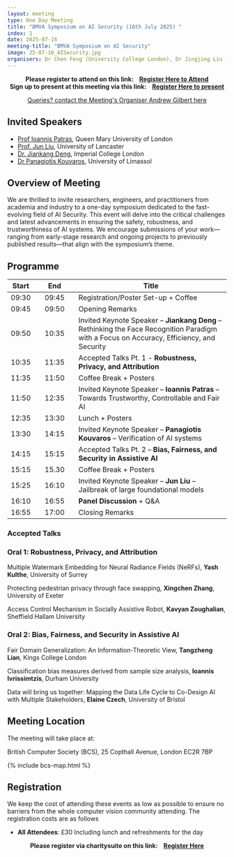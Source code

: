 ```yaml
---
layout: meeting
type: One Day Meeting
title: "BMVA Symposium on AI Security (16th July 2025) "
index: 1
date: 2025-07-16
meeting-title: "BMVA Symposium on AI Security"
image: 25-07-16_AISecurity.jpg
organisers: Dr Chen Feng (University College London), Dr Jingjing Liu (University of Bristol), Dr Niki Foteinopoulou (Cambridge Research Laboratory, Toshiba Europe) and Dr Zhonglin Sun (Southwest Jiaotong University, China).
---
```


<div class="alert mt-3 alert-info" style="text-align:center;">
<span><strong>Please register to attend on this link: &nbsp;&nbsp;
<a class="btn btn-warning" role="button" href="https://bmva.charitysuite.com/events/lzx91vmf">Register Here to Attend</a></strong></span>
</div>

<div class="alert mt-3 alert-info" style="text-align:center;">
<span><strong>Sign up to present at this meeting via this link: &nbsp;&nbsp;
<a class="btn btn-warning" role="button" href="https://bmva.charitysuite.com/forms/cy4vsbuf">Register Here to present</a></strong></span>
</div>

<p style="text-align: center;">
<a class="btn btn-info" role="button" href="mailto:a.gilbert@surrey.ac.uk">Queries? contact the Meeting's Organiser Andrew Gilbert here</a></p>

## Invited Speakers

* [Prof Ioannis Patras](https://www.eecs.qmul.ac.uk/~ioannisp), Queen Mary University of London
* [Prof. Jun Liu](https://www.lancaster.ac.uk/scc/about-us/people/jun-liu2), University of Lancaster 
* [Dr. Jiankang Deng](https://jiankangdeng.github.io),  Imperial College London
* [Dr Panagiotis Kouvaros](https://pkouvaros.github.io/), University of Limassol

## Overview of Meeting

We are thrilled to invite researchers, engineers, and practitioners from academia and industry to a one-day symposium dedicated to the fast-evolving field of AI Security. This event will delve into the critical challenges and latest advancements in ensuring the safety, robustness, and trustworthiness of AI systems. We encourage submissions of your work—ranging from early-stage research and ongoing projects to previously published results—that align with the symposium’s theme.

## Programme

| Start 	|   	| End    	|   	| Title                                        	|
|-------	|---	|--------	|---	|----------------------------------------------	|
| 09:30 	|   	| 09:45  	|   	| Registration/Poster Set-up + Coffee           |
| 09:45 	|   	| 09:50  	|   	| Opening Remarks                              	|
| 09:50 	|   	| 10:35  	|   	| Invited Keynote Speaker – **Jiankang Deng** – Rethinking the Face Recognition Paradigm with a Focus on Accuracy, Efficiency, and Security |
| 10:35 	|   	| 11:35  	|   	| Accepted Talks Pt. 1 - **Robustness, Privacy, and Attribution**  |
| 11:35 	|   	| 11:50  	|   	| Coffee Break + Posters                       	|
| 11:50 	|   	| 12:35  	|   	| Invited Keynote Speaker – **Ioannis Patras** – Towards Trustworthy, Controllable and Fair AI          |              	 	
| 12:35 	|   	| 13:30  	|   	| Lunch + Posters      	|
| 13:30 	|   	| 14:15  	|   	| Invited Keynote Speaker – **Panagiotis Kouvaros** – Verification of AI systems|     
| 14:15 	|   	| 15:15  	|   	| Accepted Talks Pt. 2 – **Bias, Fairness, and Security in Assistive AI**  	| 
| 15:15     |       | 15.30     |       | Coffee Break + Posters                        |
| 15:25 	|   	| 16:10  	|   	| Invited Keynote Speaker – **Jun Liu** – Jailbreak of large foundational models	|     
| 16:10 	|   	| 16:55  	|   	| **Panel Discussion** + Q&A 	| 	 
| 16:55 	|   	| 17:00  	|   	| Closing Remarks                              	|

### Accepted Talks


### Oral 1: Robustness, Privacy, and Attribution

Multiple Watermark Embedding for Neural Radiance Fields (NeRFs), **Yash Kulthe**, University of Surrey

Protecting pedestrian privacy through face swapping, **Xingchen Zhang**, University of Exeter

Access Control Mechanism in Socially Assistive Robot, **Kavyan Zoughalian**, Sheffield Hallam University

### Oral 2: Bias, Fairness, and Security in Assistive AI

Fair Domain Generalization: An Information-Theoretic View, **Tangzheng Lian**, Kings College London

Classification bias measures derived from sample size analysis, **Ioannis Ivrissimtzis**, Durham University

Data will bring us together: Mapping the Data Life Cycle to Co-Design AI with Multiple Stakeholders, **Elaine Czech**, University of Bristol

## Meeting Location

The meeting will take place at:

British Computer Society (BCS), 25 Copthall Avenue, London EC2R 7BP

{% include bcs-map.html %}

## Registration

We keep the cost of attending these events as low as possible to ensure no barriers from the whole computer vision community attending. 
The registration costs are as follows 
- **All Attendees**:  £30
Including lunch and refreshments for the day


<div class="alert mt-3 alert-info" style="text-align:center;">
<span><strong>Please register via charitysuite on this link: &nbsp;&nbsp;
<a class="btn btn-warning" role="button" href="https://bmva.charitysuite.com/events/lzx91vmf">Register Here</a></strong></span>
</div>




